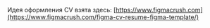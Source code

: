 Идея оформления CV взята здесь: [https://www.figmacrush.com](https://www.figmacrush.com/figma-cv-resume-figma-template/)